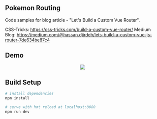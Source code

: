 ## Pokemon Routing

Code samples for blog article - "Let's Build a Custom Vue Router".

CSS-Tricks: https://css-tricks.com/build-a-custom-vue-router/
Medium Blog: https://medium.com/@hassan.djirdeh/lets-build-a-custom-vue-js-router-7de634be87c4

## Demo

<div align="center">
  <img src="https://i.imgur.com/fLUGpFK.png"/>
</div>

## Build Setup

``` bash
# install dependencies
npm install

# serve with hot reload at localhost:8080
npm run dev
```
